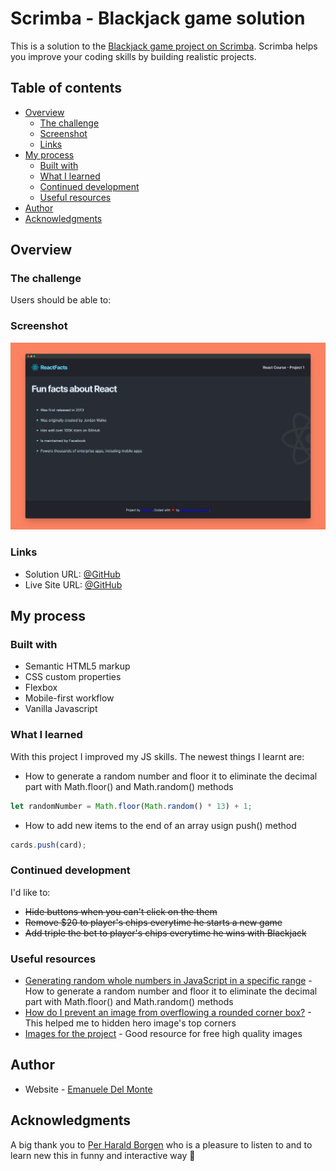 # Scrimba - Blackjack game solution

This is a solution to the [Blackjack game project on Scrimba](https://scrimba.com/learn/learnjavascript/). Scrimba helps you improve your coding skills by building realistic projects.

## Table of contents

- [Overview](#overview)
  - [The challenge](#the-challenge)
  - [Screenshot](#screenshot)
  - [Links](#links)
- [My process](#my-process)
  - [Built with](#built-with)
  - [What I learned](#what-i-learned)
  - [Continued development](#continued-development)
  - [Useful resources](#useful-resources)
- [Author](#author)
- [Acknowledgments](#acknowledgments)

## Overview

### The challenge

Users should be able to:

### Screenshot

![screenshot](./screenshots/screenshot.png)

### Links

- Solution URL: [@GitHub](https://github.com/xdelmo/blackjack-game)
- Live Site URL: [@GitHub](https://htmlpreview.github.io/?https://github.com/xdelmo/blackjack-game/blob/master/index.html)

## My process

### Built with

- Semantic HTML5 markup
- CSS custom properties
- Flexbox
- Mobile-first workflow
- Vanilla Javascript

### What I learned

With this project I improved my JS skills. The newest things I learnt are:

- How to generate a random number and floor it to eliminate the decimal part with Math.floor() and Math.random() methods

```js
let randomNumber = Math.floor(Math.random() * 13) + 1;
```

- How to add new items to the end of an array usign push() method

```js
cards.push(card);
```

### Continued development

I'd like to:

- ~~Hide buttons when you can't click on the them~~
- ~~Remove $20 to player's chips everytime he starts a new game~~
- ~~Add triple the bet to player's chips everytime he wins with Blackjack~~

### Useful resources

- [Generating random whole numbers in JavaScript in a specific range](https://stackoverflow.com/questions/1527803/generating-random-whole-numbers-in-javascript-in-a-specific-range) - How to generate a random number and floor it to eliminate the decimal part with Math.floor() and Math.random() methods
- [How do I prevent an image from overflowing a rounded corner box?](https://stackoverflow.com/questions/587814/how-do-i-prevent-an-image-from-overflowing-a-rounded-corner-box) - This helped me to hidden hero image's top corners
- [Images for the project](https://www.freepik.com/free-vector/happy-tiny-people-gambling-online-casino_9649944.htm#query=cartoon%20casino&position=1&from_view=search) - Good resource for free high quality images

## Author

- Website - [Emanuele Del Monte](https://www.emanueledelmonte.it)

## Acknowledgments

A big thank you to [Per Harald Borgen](https://github.com/perborgen) who is a pleasure to listen to and to learn new this in funny and interactive way 👏
